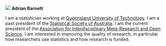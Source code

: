 ![](/img/crazy_professor.jpg) **Adrian Barnett**

I am a statistician working at [Queensland University of Technology](https://www.qut.edu.au). 
I am a past president of the [Statistical Society of Australia](https://www.statsoc.org.au).
I am the current president of the [Association for Interdisciplinary Meta-Research and Open Science](https://aimos.community/).
I am interested in improving the quality of research, in particular how researchers use statistics and how research is funded.
